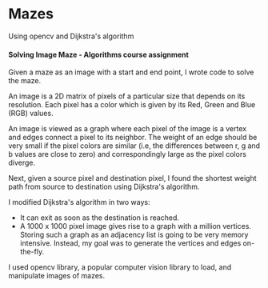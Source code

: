 # Mazes
Using opencv and Dijkstra's algorithm

#### Solving Image Maze - Algorithms course assignment

Given a maze as an image with a start and end point, I wrote code to solve the maze.

An image is a 2D matrix of pixels of a particular size that depends on its resolution. Each pixel has a color which is given by its Red, Green and Blue (RGB) values.

An image is viewed as a graph where each pixel of the image is a vertex and edges connect a pixel to its neighbor. The weight of an edge should be very small if the pixel colors are similar (i.e, the differences between r, g and b values are close to zero) and correspondingly large as the pixel colors diverge.

Next, given a source pixel and destination pixel, I found the shortest weight path from source to destination using Dijkstra's algorithm.

I modified Dijkstra's algorithm in two ways:

* It can exit as soon as the destination is reached.
* A 1000 x 1000 pixel image gives rise to a graph with a million vertices. Storing such a graph as an adjacency list is going to be very memory intensive. Instead, my goal was to generate the vertices and edges on-the-fly.

I used opencv library, a popular computer vision library to load, and manipulate images of mazes.
